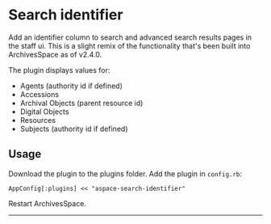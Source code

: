 Search identifier
=================

Add an identifier column to search and advanced search results pages in the staff ui. 
This is a slight remix of the functionality that's been built into ArchivesSpace 
as of v2.4.0.

The plugin displays values for:

- Agents (authority id if defined)
- Accessions
- Archival Objects (parent resource id)
- Digital Objects
- Resources
- Subjects (authority id if defined)

Usage
-----

Download the plugin to the plugins folder. Add the plugin in `config.rb`:

```
AppConfig[:plugins] << "aspace-search-identifier"
```

Restart ArchivesSpace.

---

